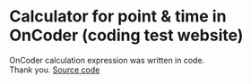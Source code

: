 # Calculator for point & time in OnCoder (coding test website)
OnCoder calculation expression was written in code. </br>
Thank you. [Source code](code)
